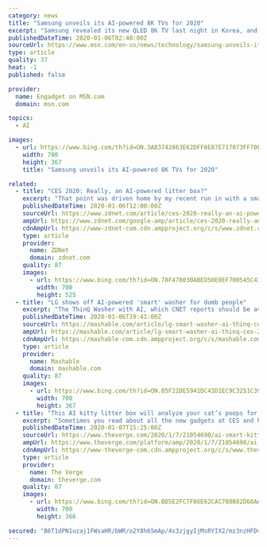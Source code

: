 ```yaml
---
category: news
title: "Samsung unveils its AI-powered 8K TVs for 2020"
excerpt: "Samsung revealed its new QLED 8K TV last night in Korea, and now the US unveiling is under way. We already heard about interesting features like its \"digital butler\" that will control other devices, including older stuff that can't connect to networks using an IR blaster,"
publishedDateTime: 2020-01-06T02:40:00Z
sourceUrl: https://www.msn.com/en-us/news/technology/samsung-unveils-its-ai-powered-8k-tvs-for-2020/ar-BBYE2TB
type: article
quality: 37
heat: -1
published: false

provider:
  name: Engadget on MSN.com
  domain: msn.com

topics:
  - AI

images:
  - url: https://www.bing.com/th?id=ON.3A83742863E62DFF8E87E717073FF70F
    width: 700
    height: 367
    title: "Samsung unveils its AI-powered 8K TVs for 2020"

related:
  - title: "CES 2020: Really, an AI-powered litter box?"
    excerpt: "That point was driven home by my recent run in with a smart, self-cleaning litter box from iKuddle. The company, which develops pet-centric AI Internet of Things (AIoT) smart devices, is following up the litter box by announcing the launch of its AI-powered iKuddle Water Fountain and iKuddle Auto Feeder, and is unveiling the first health and ..."
    publishedDateTime: 2020-01-06T12:00:00Z
    sourceUrl: https://www.zdnet.com/article/ces-2020-really-an-ai-powered-litter-box/
    ampUrl: https://www.zdnet.com/google-amp/article/ces-2020-really-an-ai-powered-litter-box/
    cdnAmpUrl: https://www-zdnet-com.cdn.ampproject.org/c/s/www.zdnet.com/google-amp/article/ces-2020-really-an-ai-powered-litter-box/
    type: article
    provider:
      name: ZDNet
      domain: zdnet.com
    quality: 87
    images:
      - url: https://www.bing.com/th?id=ON.78F478030ABED50E8EF700545C43C653
        width: 700
        height: 525
  - title: "LG shows off AI-powered 'smart' washer for dumb people"
    excerpt: "The ThinQ Washer with AI, which CNET reports should be available for purchase in the U.S. sometime within the first two quarters of this year, purports to change the laundry game with its artificial intelligence system. And just what does this system do, you ask? It determines what kind of cycle to run based on what type of materials are placed ..."
    publishedDateTime: 2020-01-06T19:41:00Z
    sourceUrl: https://mashable.com/article/lg-smart-washer-ai-thinq-ces-2020/
    ampUrl: https://mashable.com/article/lg-smart-washer-ai-thinq-ces-2020.amp
    cdnAmpUrl: https://mashable-com.cdn.ampproject.org/c/s/mashable.com/article/lg-smart-washer-ai-thinq-ces-2020.amp
    type: article
    provider:
      name: Mashable
      domain: mashable.com
    quality: 87
    images:
      - url: https://www.bing.com/th?id=ON.05F22DE5941DC43D1EC9C3251C390C60
        width: 700
        height: 367
  - title: "This AI kitty litter box will analyze your cat’s poops for some reason"
    excerpt: "Sometimes you read about all the new gadgets at CES and have FOMO because you’re not there, and other times you read about an AI cat litter box. LuluPet says that it has the world’s first litter box with “built-in stool and urine image recognition” to analyze cats’... deposits. The goal of the Taiwan-based company’s gadget is to ..."
    publishedDateTime: 2020-01-07T15:25:00Z
    sourceUrl: https://www.theverge.com/2020/1/7/21054690/ai-smart-kitty-litter-box-cats-poop-pee-ces-health
    ampUrl: https://www.theverge.com/platform/amp/2020/1/7/21054690/ai-smart-kitty-litter-box-cats-poop-pee-ces-health
    cdnAmpUrl: https://www-theverge-com.cdn.ampproject.org/c/s/www.theverge.com/platform/amp/2020/1/7/21054690/ai-smart-kitty-litter-box-cats-poop-pee-ces-health
    type: article
    provider:
      name: The Verge
      domain: theverge.com
    quality: 87
    images:
      - url: https://www.bing.com/th?id=ON.BD5E2FC7F86E62CAC780B82D68AACCC0
        width: 700
        height: 366

secured: "B6T1dPN1uzaj1FWsaHR/bWR/o2Y8h65mAp/4s3zjgyIjMsRYIX2/mz3nzHFDvI2vzrlo4u2NE5kiENfxaIuodpNVa9rZUyFDPNjyRfZZCGat+EUmm9IIBBaSY7mH5fQxJ8AXQxfuP6EX7tTyskK6COzy4S/NQyOSz6jBqjA9UPCiDmSw8NCs3TsSIwfgd06YHRGAhuhITpdEr8eqBGlxhRugZm+jdQW0K+4VzrVW87oT3BmPGwWGUaT0R/aMiwBaeHJJ4ODi+d4Isrdal/Etyg==;OXImm1zof4ze7Bq7cm01PQ=="
---
```


